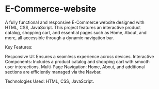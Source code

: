 # E-Commerce-website
A fully functional and responsive E-Commerce website designed with HTML, CSS, JavaScript. This project features an interactive product catalog, shopping cart, and essential pages such as Home, About, and more, all accessible through a dynamic navigation bar.

Key Features:

Responsive UI: Ensures a seamless experience across devices. Interactive Components: Includes a product catalog and shopping cart with smooth user interactions. Multi-Page Navigation: Home, About, and additional sections are efficiently managed via the Navbar.

Technologies Used: HTML, CSS, JavaScript.
